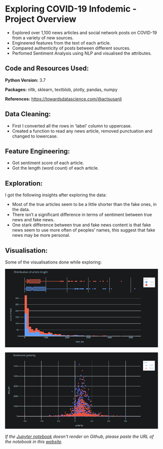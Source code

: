 # Exploring COVID-19 Infodemic - Project Overview
* Explored over 1,100 news articles and social network posts on COVID-19 from a variety of new sources.
* Engineered features from the text of each article.
* Compared authenticity of posts between different sources.
* Perfomed Sentiment Analysis using NLP and visualised the attributes.

## Code and Resources Used:
__Python Version:__ 3.7 

__Packages:__ nltk, sklearn, textblob, plotly, pandas, numpy 

__References:__ https://towardsdatascience.com/@actsusanli 

## Data Cleaning:
* First I converted all the rows in 'label' column to uppercase.
* Created a function to read any news article, removed punctuation and changed to lowercase.

## Feature Engineering:
* Got sentiment score of each article.
* Got the length (word count) of each article.

## Exploration:
I got the following insights after exploring the data:
* Most of the true articles seem to be a little shorter than the fake ones, in the data.
* There isn’t a significant difference in terms of sentiment between true news and fake news.
* One stark difference between true and fake news content is that fake news seem to use more often of peoples’ names, this suggest that fake news may be more personal.

## Visualisation:
Some of the visualisations done while exploring:

![alt text](https://github.com/sandeepan1999/Explore-COVID-19-Infodemic/blob/master/article_length.PNG "Article Length")

![alt text](https://github.com/sandeepan1999/Explore-COVID-19-Infodemic/blob/master/sentiment_polarity.PNG "Sentiment Polarity")

*If the [Jupyter notebook](https://github.com/sandeepan1999/Explore-COVID-19-Infodemic/blob/master/Corona%20infodemic.ipynb) doesn't render on Github, please paste the URL of the notebook in this [website](https://nbviewer.jupyter.org/).*
